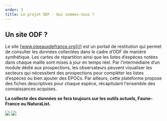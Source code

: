 ```yaml
---
order: 3
title: Le projet ODF - Qui sommes-nous ?
---
```


## Un site ODF ?

<div class="InformativePageParagraph">

Le site [www.oiseauxdefrance.org](/) est un portail de restitution qui permet de consulter les données collectées dans le cadre d’ODF de manière synthétique. Les cartes de répartition ainsi que les listes d’espèces notées dans chaque maille sont mises à jour en temps réel. Par l’intermédiaire d’un module dédié aux prospections, les observateurs peuvent visualiser les secteurs qui nécessitent des prospections pour compléter les listes d’espèces ou bien ajouter des EPOCs. Par ailleurs, cette plateforme propose des fiches descriptives pour chaque espèce, récapitulant l'ensemble des connaissances acquises.

**La collecte des données se fera toujours sur les outils actuels, Faune-France ou NaturaList.**

</div>

<div class="InformativePagePicture" style="width: 240px">
  <img class="Logo" src="/what-is-ODF-project/FAUNE-FRANCE-logo.svg" />
  <img class="Logo" src="/what-is-ODF-project/NaturaList-logo.svg" />
</div>